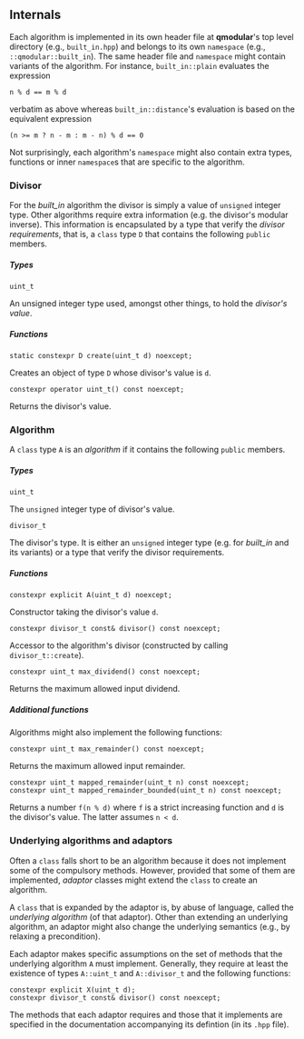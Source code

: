 ## Internals

Each algorithm is implemented in its own header file at **qmodular**'s top level
directory (e.g., `built_in.hpp`) and belongs to its own `namespace` (e.g.,
`::qmodular::built_in`). The same header file and `namespace` might contain
variants of the algorithm. For instance, `built_in::plain` evaluates the
expression

    n % d == m % d

verbatim as above whereas `built_in::distance`'s evaluation is based on the
equivalent expression

    (n >= m ? n - m : m - n) % d == 0

Not surprisingly, each algorithm's `namespace` might also contain extra types,
functions or inner `namespace`s that are specific to the algorithm.



### Divisor

For the *built_in* algorithm the divisor is simply a value of `unsigned` integer
type. Other algorithms require extra information (e.g. the divisor's modular
inverse). This information is encapsulated by a type that verify the *divisor
requirements*, that is, a `class` type `D` that contains the following `public`
members.

##### Types

    uint_t

An unsigned integer type used, amongst other things, to hold the
*divisor's value*.

##### Functions

    static constexpr D create(uint_t d) noexcept;

Creates an object of type `D` whose divisor's value is `d`.

    constexpr operator uint_t() const noexcept;

Returns the divisor's value.



### Algorithm

A `class` type `A` is an *algorithm* if it contains the following `public`
members.

##### Types

    uint_t

The `unsigned` integer type of divisor's value.

    divisor_t

The divisor's type. It is either an `unsigned` integer type (e.g. for
*built_in* and its variants) or a type that verify the divisor requirements.

##### Functions

    constexpr explicit A(uint_t d) noexcept;

Constructor taking the divisor's value `d`.

    constexpr divisor_t const& divisor() const noexcept;

Accessor to the algorithm's divisor (constructed by calling
`divisor_t::create`).


    constexpr uint_t max_dividend() const noexcept;

Returns the maximum allowed input dividend.



##### Additional functions

Algorithms might also implement the following functions:

    constexpr uint_t max_remainder() const noexcept;

Returns the maximum allowed input remainder.

    constexpr uint_t mapped_remainder(uint_t n) const noexcept;
    constexpr uint_t mapped_remainder_bounded(uint_t n) const noexcept;

Returns a number `f(n % d)` where `f` is a strict increasing function and `d` is
the divisor's value. The latter assumes `n < d`.



### Underlying algorithms and adaptors

Often a `class` falls short to be an algorithm because it does not implement
some of the compulsory methods. However, provided that some of them are
implemented, *adaptor* classes might extend the `class` to create an algorithm.

A `class` that is expanded by the adaptor is, by abuse of language, called the
*underlying algorithm* (of that adaptor). Other than extending an underlying
algorithm, an adaptor might also change the underlying semantics (e.g., by
relaxing a precondition).

Each adaptor makes specific assumptions on the set of methods that the
underlying algorithm `A` must implement. Generally, they require at least the
existence of types `A::uint_t` and `A::divisor_t` and the following functions:

    constexpr explicit X(uint_t d);
    constexpr divisor_t const& divisor() const noexcept;

The methods that each adaptor requires and those that it implements are
specified in the documentation accompanying its defintion (in its `.hpp` file).
